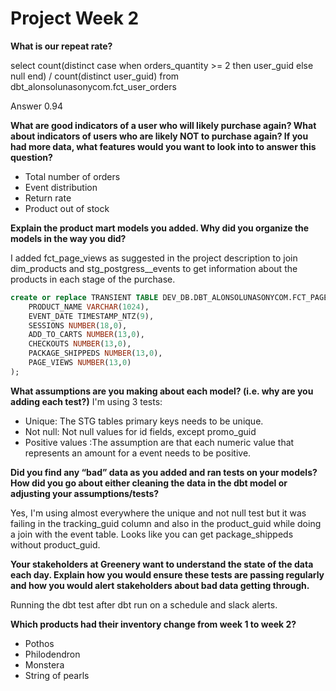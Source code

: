 # Project Week 2

**What is our repeat rate?**

select count(distinct case when orders_quantity >= 2 then user_guid else null end) / count(distinct user_guid) from dbt_alonsolunasonycom.fct_user_orders

Answer 0.94

**What are good indicators of a user who will likely purchase again? What about indicators of users who are likely NOT to purchase again? If you had more data, what features would you want to look into to answer this question?**
- Total number of orders
- Event distribution
- Return rate
- Product out of stock

**Explain the product mart models you added. Why did you organize the models in the way you did?**

I added fct_page_views as suggested in the project description to join dim_products and stg_postgress__events to get information about the products in each stage of the purchase.

```sql
create or replace TRANSIENT TABLE DEV_DB.DBT_ALONSOLUNASONYCOM.FCT_PAGE_VIEWS (
	PRODUCT_NAME VARCHAR(1024),
	EVENT_DATE TIMESTAMP_NTZ(9),
	SESSIONS NUMBER(18,0),
	ADD_TO_CARTS NUMBER(13,0),
	CHECKOUTS NUMBER(13,0),
	PACKAGE_SHIPPEDS NUMBER(13,0),
	PAGE_VIEWS NUMBER(13,0)
);
```
**What assumptions are you making about each model? (i.e. why are you adding each test?)**
I'm using 3 tests:
- Unique: The STG tables primary keys needs to be unique.
- Not null: Not null values for id fields, except promo_guid
- Positive values :The assumption are that each numeric value that represents an amount for a event needs to be positive.


**Did you find any “bad” data as you added and ran tests on your models? How did you go about either cleaning the data in the dbt model or adjusting your assumptions/tests?**

Yes, I'm using almost everywhere the unique and not null test but it was failing in the tracking_guid column and also in the product_guid while doing a join with the event table. Looks like you can get package_shippeds without product_guid.

**Your stakeholders at Greenery want to understand the state of the data each day. Explain how you would ensure these tests are passing regularly and how you would alert stakeholders about bad data getting through.**

Running the dbt test after dbt run on a schedule and slack alerts.

**Which products had their inventory change from week 1 to week 2?**
- Pothos
- Philodendron
- Monstera
- String of pearls
